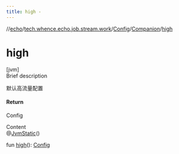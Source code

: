 ```yaml
---
title: high -
---
```

//[echo](../../../index.md)/[tech.whence.echo.job.stream.work](../../index.md)/[Config](../index.md)/[Companion](index.md)/[high](high.md)



# high  
[jvm]  
Brief description  


默认高流量配置



#### Return  


Config

  
Content  
@[JvmStatic](https://kotlinlang.org/api/latest/jvm/stdlib/kotlin.jvm/-jvm-static/index.html)()  
  
fun [high](high.md)(): [Config](../index.md)  



